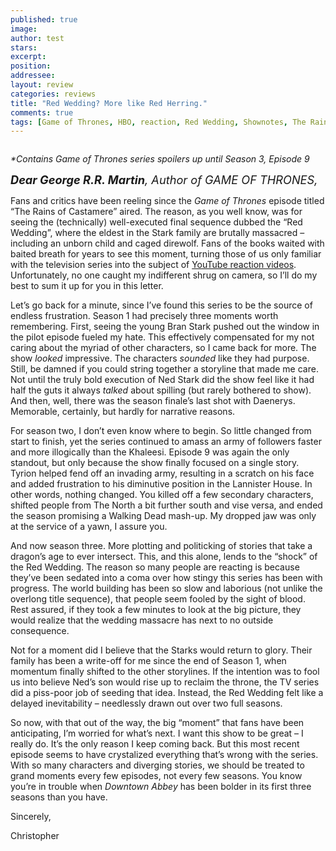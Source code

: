 ```yaml
---
published: true
image:
author: test 
stars: 
excerpt: 
position: 
addressee: 
layout: review
categories: reviews
title: "Red Wedding? More like Red Herring."
comments: true
tags: [Game of Thrones, HBO, reaction, Red Wedding, Shownotes, The Rains of Castamere, TV, video]
---
```

<div><p><span class="full-image-block ssNonEditable"><span><a href="/letters/2013/6/7/red-wedding-more-like-red-herring.html"><img src="http://static.squarespace.com/static/5005f6bcc4aa41161b33e89e/5329cf1fe4b07c068ebf74de/5329cf1fe4b07c068ebf784c/1370612001857/Game%20of%20Thrones%20Red%20Wedding.jpg" alt="" /></a></span></span></p>
<p><em>*Contains Game of Thrones series spoilers up until Season 3, Episode 9</em></p>
<p><em><span style="font-size:130%;"> </span></em></p>
<p><em><span style="font-size:130%;"><strong>Dear George R.R. Martin</strong>, Author of GAME OF THRONES,</span></em></p>
<p>Fans and critics have been reeling since the <em>Game of Thrones</em> episode titled &ldquo;The Rains of Castamere&rdquo; aired. The reason, as you well know, was for seeing the (technically) well-executed final sequence dubbed the &ldquo;Red Wedding&rdquo;, where the eldest in the Stark family are brutally massacred &ndash; including an unborn child and caged direwolf. Fans of the books waited with baited breath for years to see this moment, turning those of us only familiar with the television series into the subject of <a href="http://www.youtube.com/watch?v=78juOpTM3tE">YouTube reaction videos</a>. Unfortunately, no one caught my indifferent shrug on camera, so I&rsquo;ll do my best to sum it up for you in this letter.</p>
<p>Let&rsquo;s go back for a minute, since I&rsquo;ve found this series to be the source of endless frustration. Season 1 had precisely three moments worth remembering. First, seeing the young Bran Stark pushed out the window in the pilot episode fueled my hate. This effectively compensated for my not caring about the myriad of other characters, so I came back for more. The show <em>looked</em> impressive. The characters <em>sounded</em> like they had purpose. Still, be damned if you could string together a storyline that made me care. Not until the truly bold execution of Ned Stark did the show feel like it had half the guts it always <em>talked </em>about spilling (but rarely bothered to show). And then, well, there was the season finale&#8217;s last shot with Daenerys. Memorable, certainly, but hardly for narrative reasons.</p>
<p>For season two, I don&rsquo;t even know where to begin. So little changed from start to finish, yet the series continued to amass an army of followers faster and more illogically than the Khaleesi. Episode 9 was again the only standout, but only because the show finally focused on a single story. Tyrion helped fend off an invading army, resulting in a scratch on his face and added frustration to his diminutive position in the Lannister House. In other words, nothing changed. You killed off a few secondary characters, shifted people from The North a bit further south and vise versa, and ended the season promising a Walking Dead mash-up. My dropped jaw was only at the service of a yawn, I assure you.</p>
<p>And now season three. More plotting and politicking of stories that take a dragon&rsquo;s age to ever intersect. This, and this alone, lends to the &ldquo;shock&rdquo; of the Red Wedding. The reason so many people are reacting is because they&rsquo;ve been sedated into a coma over how stingy this series has been with progress. The world building has been so slow and laborious (not unlike the overlong title sequence), that people seem fooled by the sight of blood. Rest assured, if they took a few minutes to look at the big picture, they would realize that the wedding massacre has next to no outside consequence.</p>
<p>Not for a moment did I believe that the Starks would return to glory. Their family has been a write-off for me since the end of Season 1, when momentum finally shifted to the other storylines. If the intention was to fool us into believe Ned&rsquo;s son would rise up to reclaim the throne, the TV series did a piss-poor job of seeding that idea. Instead, the Red Wedding felt like a delayed inevitability &ndash; needlessly drawn out over two full seasons.</p>
<p>So now, with that out of the way, the big &ldquo;moment&rdquo; that fans have been anticipating, I&rsquo;m worried for what&rsquo;s next. I want this show to be great &ndash; I really do. It&rsquo;s the only reason I keep coming back. But this most recent episode seems to have crystalized everything that&rsquo;s wrong with the series. With so many characters and diverging stories, we should be treated to grand moments every few episodes, not every few seasons. You know you&rsquo;re in trouble when <em>Downtown Abbey</em> has been bolder in its first three seasons than you have.</p>
<p>Sincerely,</p>
<p>Christopher</p></div>
